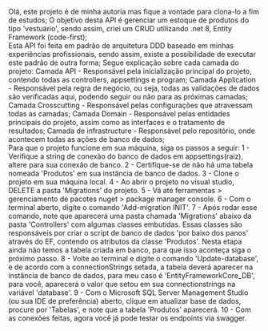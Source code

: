 Olá, este projeto é de minha autoria mas fique a vontade para clona-lo a fim de estudos;
O objetivo desta API é gerenciar um estoque de produtos do tipo 'vestuário', 
sendo assim, criei um CRUD utilizando .net 8, Entity Framework (code-first);
<br>
Esta API foi feita em padrão de arquitetura DDD baseado em minhas experiências profissionais, sendo assim, existe a possibilidade de executar este padrão de outra forma;
Segue explicação sobre cada camada do projeto:
Camada API - Responsável pela inicialização principal do projeto, contendo todas as controllers, appsettings e program;
Camada Application - Responsável pela regra de negócio, ou seja, todas as validações de dados são verificadas aqui, podendo seguir ou não para as próximas camadas;
Camada Crosscutting - Responsável pelas configurações que atravessam todas as camadas;
Camada Domain - Responsável pelas entidades principais do projeto, assim como as interfaces e o tratamento de resultados;
Camada de infrastructure - Responsável pelo repositório, onde acontecem todas as ações de banco de dados;
<br>
Para que o projeto funcione em sua máquina, siga os passos a seguir:
1 - Verifique a string de conexão do banco de dados em appsettings(raiz), altere para sua conexão de banco.
2 - Certifique-se de não há uma tabela nomeada 'Produtos' em sua instância de banco de dados.
3 - Clone o projeto em sua máquina local.
4 - Ao abrir o projeto no visual studio, DELETE a pasta 'Migrations' do projeto.
5 - Vá até ferramentas > gerenciamento de pacotes nuget > package manager console.
6 - Com o terminal aberto, digite o comando 'Add-migration INIT'.
7 - Após rodar esse comando, note que aparecerá uma pasta chamada 'Migrations' abaixo da pasta 'Controllers' com algumas classes embutidas. 
Essas classes são responsáveis por criar o script de banco de dados 'por baixo dos panos' através do EF, contendo os atributos da classe 'Produtos'.
Nesta etapa ainda não temos a tabela criada em banco, para que isso aconteça siga o próximo passo.
8 - Volte ao terminal e digite o comando 'Update-database', e de acordo com a connectionStrings setada,
a tabela deverá aparecer na instância de banco de dados, para meu caso é 'EntityFrameworkCore_DB',
para você, aparecerá o valor que setou em sua connectionstrings na variável 'database'.
9 - Com o Microsoft SQL Server Management Studio (ou sua IDE de preferência) aberto, 
clique em atualizar base de dados, procure por 'Tabelas', e note que a tabela 'Produtos' aparecerá.
10 - Com as conexões feitas, agora você já pode testar os endpoints via swagger.
